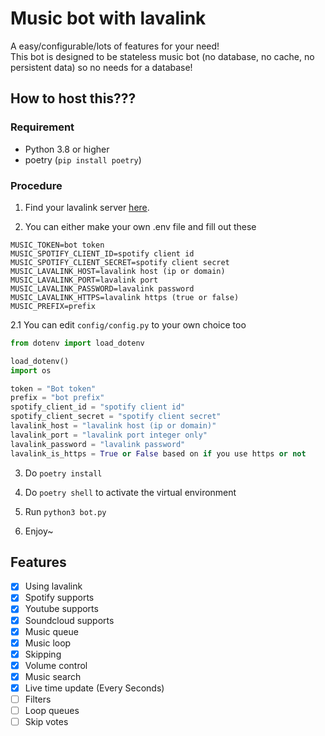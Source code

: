# Music bot with lavalink

A easy/configurable/lots of features for your need!  
This bot is designed to be stateless music bot (no database, no cache, no persistent data) so no needs for a database!

## How to host this???

### Requirement

- Python 3.8 or higher
- poetry (`pip install poetry`)

### Procedure

1. Find your lavalink server [here](https://lavalink.darrennathanael.com/).

2. You can either make your own .env file and fill out these

```env
MUSIC_TOKEN=bot token
MUSIC_SPOTIFY_CLIENT_ID=spotify client id
MUSIC_SPOTIFY_CLIENT_SECRET=spotify client secret
MUSIC_LAVALINK_HOST=lavalink host (ip or domain)
MUSIC_LAVALINK_PORT=lavalink port
MUSIC_LAVALINK_PASSWORD=lavalink password
MUSIC_LAVALINK_HTTPS=lavalink https (true or false)
MUSIC_PREFIX=prefix
```

2.1 You can edit `config/config.py` to your own choice too

```py
from dotenv import load_dotenv

load_dotenv()
import os

token = "Bot token"
prefix = "bot prefix"
spotify_client_id = "spotify client id"  
spotify_client_secret = "spotify client secret"
lavalink_host = "lavalink host (ip or domain)"
lavalink_port = "lavalink port integer only"
lavalink_password = "lavalink password"
lavalink_is_https = True or False based on if you use https or not
```

3. Do `poetry install`

4. Do `poetry shell` to activate the virtual environment

5. Run `python3 bot.py`

6. Enjoy~

## Features

- [x] Using lavalink
- [x] Spotify supports
- [x] Youtube supports
- [x] Soundcloud supports
- [x] Music queue
- [x] Music loop
- [x] Skipping
- [x] Volume control
- [x] Music search
- [x] Live time update (Every Seconds)
- [ ] Filters
- [ ] Loop queues
- [ ] Skip votes
